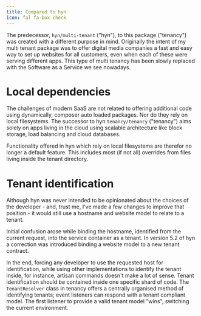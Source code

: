 ```yaml
---
title: Compared to hyn
icon: fal fa-box-check
---
```


The predecessor, `hyn/multi-tenant` ("hyn"), to this package ("tenancy") 
was created with a different purpose in mind. Originally the intent of my multi tenant 
package was to offer digital media companies a fast and easy way to set up 
websites for all customers, even when each of these were serving different apps. 
This type of multi tenancy has been slowly replaced with the Software as a Service we see nowadays.

# Local dependencies

The challenges of modern SaaS are not related to offering additional code
using dynamically, composer auto loaded packages. Nor do they rely on
local filesystems. The successor to hyn `tenancy/tenancy` ("tenancy") aims
solely on apps living in the cloud using scalable architecture like block
storage, load balancing and cloud databases.

Functionality offered in hyn which rely on local filesystems are therefor
no longer a default feature. This includes most (if not all) overrides
from files living inside the tenant directory.

# Tenant identification

Although hyn was never intended to be opinionated about the choices of
the developer - and, trust me, I've made a few changes to improve that position -
it would still use a hostname and website model to relate to a tenant. 

Initial confusion arose while binding the hostname, identified from the current request,
into the service container as a tenant. In version 5.2 of hyn a correction
was introduced binding a website model to a new tenant contract.

In the end, forcing any developer to use the requested host for identification, while
using other implementations to identify the tenant inside, for instance, artisan commands
doesn't make a lot of sense. Tenant identification should be contained inside one
specific shard of code. The `TenantResolver` class in tenancy offers a centrally
organised method of identifying tenants; event listeners can respond with a
tenant compliant model. The first listener to provide a valid tenant model "wins",
switching the current environment.

